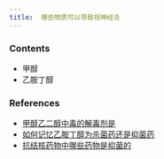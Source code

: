 ```yaml
---
title:  哪些物质可以导致视神经炎
--- 
```


### Contents
- 甲醇
- 乙胺丁醇

### References
- [甲醇乙二醇中毒的解毒剂是](/甲醇乙二醇中毒的解毒剂是)
- [如何记忆乙胺丁醇为杀菌药还是抑菌药](/如何记忆乙胺丁醇为杀菌药还是抑菌药)
- [抗结核药物中哪些药物是抑菌的](/抗结核药物中哪些药物是抑菌的)

